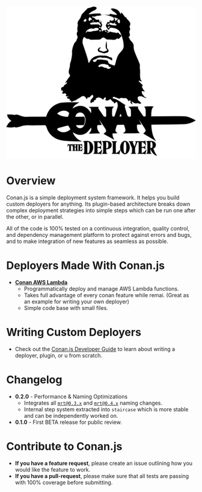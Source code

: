 ![](../conan-logo.png)
# Overview

Conan.js is a simple deployment system framework. It helps you build custom deployers for anything. Its plugin-based architecture breaks down complex deployment strategies into simple steps which can be run one after the other, or in parallel.

All of the code is 100% tested on a continuous integration, quality control, and dependency management platform to protect against errors and bugs, and to make integration of new features as seamless as possible.

# Deployers Made With Conan.js

* **[Conan AWS  Lambda](https://github.com/FreeAllMedia/conan-aws-lambda)**
	* Programmatically deploy and manage AWS Lambda functions.
	* Takes full advantage of every conan feature while remai. (Great as an example for writing your own deployer)
	* Simple code base with small files.

# Writing Custom Deployers

* Check out the [Conan.js Developer Guide](#developerGuide.md) to learn about writing a deployer, plugin, or u from scratch.

# Changelog

* **0.2.0** - Performance & Naming Optimizations
	* Integrates all [`mrt@0.3.x`](https://github.com/FreeAllMedia/mrt/releases/tag/0.3.0) and [`mrt@0.4.x`](https://github.com/FreeAllMedia/mrt/releases/tag/0.4.0) naming changes.
	* Internal step system extracted into `staircase` which is more stable and can be independently worked on.
* **0.1.0** - First BETA release for public review.

# Contribute to Conan.js

* **If you have a feature request**, please create an issue outlining how you would like the feature to work.
* **If you have a pull-request**, please make sure that all tests are passing with 100% coverage before submitting.
